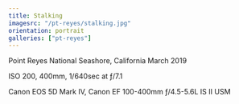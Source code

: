 ```yaml
---
title: Stalking
imagesrc: "/pt-reyes/stalking.jpg"
orientation: portrait
galleries: ["pt-reyes"]
---
```


Point Reyes National Seashore, California March 2019

ISO 200, 400mm, 1/640sec at ƒ/7.1

Canon EOS 5D Mark IV, Canon EF 100-400mm ƒ/4.5-5.6L IS II USM
